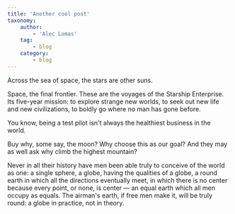 ```yaml
---
title: 'Another cool post'
taxonomy:
    author:
        - 'Alec Lomas'
    tag:
        - blog
    category:
        - blog
---
```


Across the sea of space, the stars are other suns.

Space, the final frontier. These are the voyages of the Starship Enterprise. Its five-year mission: to explore strange new worlds, to seek out new life and new civilizations, to boldly go where no man has gone before.

You know, being a test pilot isn't always the healthiest business in the world.

Buy why, some say, the moon? Why choose this as our goal? And they may as well ask why climb the highest mountain?

Never in all their history have men been able truly to conceive of the world as one: a single sphere, a globe, having the qualities of a globe, a round earth in which all the directions eventually meet, in which there is no center because every point, or none, is center — an equal earth which all men occupy as equals. The airman's earth, if free men make it, will be truly round: a globe in practice, not in theory.